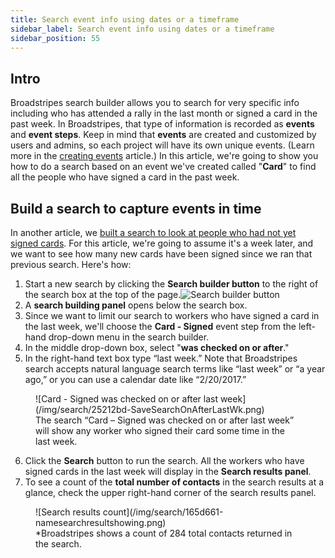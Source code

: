 ```yaml
---
title: Search event info using dates or a timeframe
sidebar_label: Search event info using dates or a timeframe
sidebar_position: 55
---
```


## Intro

Broadstripes search builder allows you to search for very specific info including who has attended a rally in the last month or signed a card in the past week. In Broadstripes, that type of information is recorded as **events** and **event steps**. Keep in mind that **events** are created and customized by users and admins, so each project will have its own unique events. (Learn more in the [creating events](https://help.broadstripes.com/help-articles/using-broadstripes/customize/create-events-to-track-goals/) article.)
In this article, we're going to show you how to do a search based on an event we've created called "**Card**" to find all the people who have signed a card in the past week.

## Build a search to capture events in time

In another article, we [built a search to look at people who had not yet signed cards](/search/search-by-event-step.md/). For this article, we're going to assume it's a week later, and we want to see how many new cards have been signed since we ran that previous search. Here's how:
1. Start a new search by clicking the **Search builder button** to the right of the search box at the top of the page.![Search builder button](/img/search/SearchSearchBuilderButton2021-e1610573892873.png)
2. A **search building panel** opens below the search box.
3. Since we want to limit our search to workers who have signed a card in the last week, we'll choose the **Card - Signed** event step from the left-hand drop-down menu in the search builder.
4. In the middle drop-down box, select "**was checked on or after**."
5. In the right-hand text box type “last week.” Note that Broadstripes search accepts natural language search terms like “last week” or “a year ago,” or you can use a calendar date like “2/20/2017.”
<figure>
![Card - Signed was checked on or after last week](/img/search/25212bd-SaveSearchOnAfterLastWk.png)
<figcaption>The search “Card – Signed was checked on or after last week” will show any worker who signed their card some time in the last week.</figcaption>
</figure>

6. Click the **Search** button to run the search. All the workers who have signed cards in the last week will display in the **Search results panel**.
7. To see a count of the **total number of contacts** in the search results at a glance, check the upper right-hand corner of the search results panel.
<figure >
![Search results count](/img/search/165d661-namesearchresultshowing.png)
<figcaption>*Broadstripes shows a count of 284 total contacts returned in the search.</figcaption>
</figure>